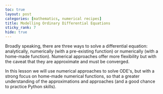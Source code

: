 ```yaml
---
toc: true
layout: post
categories: [mathematics, numerical recipes]
title: Modelling Ordinary Differential Equations
sticky_rank: 7
hide: true
---
```

 
Broadly speaking, there are three ways to solve a differential equation: analytically, numerically (with a pre-existing function) or numerically (with a home-made function). Numerical approaches offer more flexibility but with the caveat that they are approximate and must be converged. 

In this lesson we will use numerical approaches to solve ODE's, but with a strong focus on home-made numerical functions, so that a greater understanding of the approximations and approaches (and a good chance to practice Python skills).
